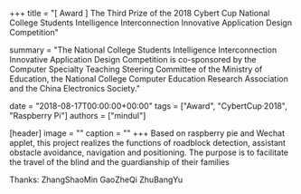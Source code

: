 +++
title = "[ Award ] The Third Prize of the 2018 Cybert Cup National College Students Intelligence Interconnection Innovative Application Design Competition"

summary = "The National College Students Intelligence Interconnection Innovative Application Design Competition is co-sponsored by the Computer Specialty Teaching Steering Committee of the Ministry of Education, the National College Computer Education Research Association and the China Electronics Society."

date = "2018-08-17T00:00:00+00:00"
tags = ["Award", "CybertCup·2018", "Raspberry Pi"]
authors = ["mindul"]

[header]
image = ""
caption = ""
+++
Based on raspberry pie and Wechat applet, this project realizes the functions of roadblock detection, assistant obstacle avoidance, navigation and positioning. The purpose is to facilitate the travel of the blind and the guardianship of their families

Thanks: ZhangShaoMin GaoZheQi ZhuBangYu
